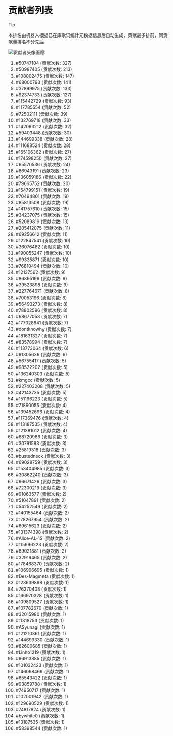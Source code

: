 # 贡献者列表

> [!TIP]
> 本排名由机器人根据已在库歌词统计元数据信息后自动生成，贡献最多排前，同贡献量排名不分先后

![贡献者头像画廊](./CONTRIBUTORS.svg)

1. #50747104 (贡献次数: 327)
2. #50987405 (贡献次数: 213)
3. #108002475 (贡献次数: 147)
4. #68000793 (贡献次数: 141)
5. #37899975 (贡献次数: 133)
6. #92374733 (贡献次数: 127)
7. #115442729 (贡献次数: 93)
8. #117785554 (贡献次数: 52)
9. #72502111 (贡献次数: 39)
10. #132769718 (贡献次数: 33)
11. #142093212 (贡献次数: 32)
12. #59403448 (贡献次数: 30)
13. #144699338 (贡献次数: 28)
14. #111688524 (贡献次数: 28)
15. #165106362 (贡献次数: 27)
16. #174598250 (贡献次数: 27)
17. #65570536 (贡献次数: 24)
18. #86943191 (贡献次数: 23)
19. #136059186 (贡献次数: 22)
20. #79665752 (贡献次数: 20)
21. #154799151 (贡献次数: 19)
22. #70494801 (贡献次数: 19)
23. #85813508 (贡献次数: 19)
24. #141757610 (贡献次数: 15)
25. #34237075 (贡献次数: 15)
26. #52089819 (贡献次数: 13)
27. #205412075 (贡献次数: 11)
28. #69256612 (贡献次数: 11)
29. #122847541 (贡献次数: 10)
30. #36076482 (贡献次数: 10)
31. #190055247 (贡献次数: 10)
32. #99335871 (贡献次数: 10)
33. #76810494 (贡献次数: 10)
34. #12137562 (贡献次数: 9)
35. #86895196 (贡献次数: 9)
36. #39523898 (贡献次数: 9)
37. #227764671 (贡献次数: 8)
38. #70053196 (贡献次数: 8)
39. #56493273 (贡献次数: 8)
40. #78802596 (贡献次数: 8)
41. #68677053 (贡献次数: 7)
42. #177028641 (贡献次数: 7)
43. #dontknowhy (贡献次数: 7)
44. #181631327 (贡献次数: 7)
45. #83578994 (贡献次数: 7)
46. #113773064 (贡献次数: 6)
47. #91305636 (贡献次数: 6)
48. #56755417 (贡献次数: 5)
49. #98522202 (贡献次数: 5)
50. #136240303 (贡献次数: 5)
51. #kmgcc (贡献次数: 5)
52. #227403208 (贡献次数: 5)
53. #42143735 (贡献次数: 5)
54. #151196223 (贡献次数: 5)
55. #71890055 (贡献次数: 4)
56. #139452696 (贡献次数: 4)
57. #117369476 (贡献次数: 4)
58. #113187535 (贡献次数: 4)
59. #121381012 (贡献次数: 4)
60. #68720986 (贡献次数: 3)
61. #30791583 (贡献次数: 3)
62. #25819318 (贡献次数: 3)
63. #bustedneck (贡献次数: 3)
64. #69028759 (贡献次数: 3)
65. #153404985 (贡献次数: 3)
66. #30862240 (贡献次数: 3)
67. #96671426 (贡献次数: 3)
68. #72300219 (贡献次数: 3)
69. #91063577 (贡献次数: 2)
70. #51047891 (贡献次数: 2)
71. #54252549 (贡献次数: 2)
72. #140155464 (贡献次数: 2)
73. #178267954 (贡献次数: 2)
74. #69615623 (贡献次数: 2)
75. #131374398 (贡献次数: 2)
76. #Alice-AL-1S (贡献次数: 2)
77. #115996223 (贡献次数: 2)
78. #69021881 (贡献次数: 2)
79. #32919465 (贡献次数: 2)
80. #178468370 (贡献次数: 2)
81. #106996695 (贡献次数: 1)
82. #Des-Magmeta (贡献次数: 1)
83. #123639898 (贡献次数: 1)
84. #76270408 (贡献次数: 1)
85. #166970328 (贡献次数: 1)
86. #109809527 (贡献次数: 1)
87. #107782670 (贡献次数: 1)
88. #32015980 (贡献次数: 1)
89. #11318753 (贡献次数: 1)
90. #ASyunagi (贡献次数: 1)
91. #121210361 (贡献次数: 1)
92. #144699330 (贡献次数: 1)
93. #82600685 (贡献次数: 1)
94. #Linho1219 (贡献次数: 1)
95. #96913885 (贡献次数: 1)
96. #101032423 (贡献次数: 1)
97. #146098469 (贡献次数: 1)
98. #65543422 (贡献次数: 1)
99. #93859788 (贡献次数: 1)
100. #74950717 (贡献次数: 1)
101. #102001942 (贡献次数: 1)
102. #129690529 (贡献次数: 1)
103. #74817824 (贡献次数: 1)
104. #bywhite0 (贡献次数: 1)
105. #13187535 (贡献次数: 1)
106. #58398544 (贡献次数: 1)

